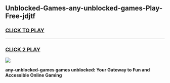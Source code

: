 
## Unblocked-Games-any-unblocked-games-Play-Free-jdjtf
<h3>
<a href="https://premium76.site?title=any-unblocked-games&ref=22A">CLICK TO PLAY</a></h3>
<hr>

<h3>
<a href="https://premium76.site?title=any-unblocked-games&ref=22A">CLICK 2 PLAY</a>
  
</h3>

<a href="https://premium76.site?title=any-unblocked-games&ref=22A"><img src="https://clearcache.store/games.png"></a>


**any-unblocked-games games unblocked: Your Gateway to Fun and Accessible Online Gaming**
